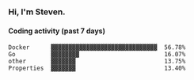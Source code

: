 ### Hi, I'm Steven.

#### Coding activity (past 7 days)
```
Docker      ▓▓▓▓▓▓▓▓▓▓▓▓▓▓▓▓▓▓▓▓▓▓▓▓▓▓▓▓▓▓  56.78%
Go          ▓▓▓▓▓▓▓▓                        16.07%
other       ▓▓▓▓▓▓▓                         13.75%
Properties  ▓▓▓▓▓▓▓                         13.40%
```
